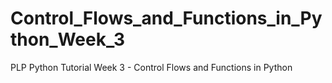 # Control_Flows_and_Functions_in_Python_Week_3
PLP Python Tutorial Week 3 - Control Flows and Functions in Python
